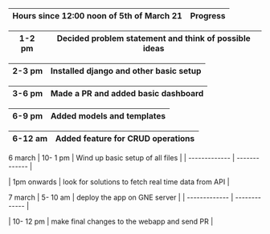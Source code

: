 | Hours since 12:00 noon of 5th of March 21 | Progress |  
| ------------- | ------------- |

| 1-2 pm | Decided problem statement and think of possible ideas |  
| ------------- | ------------- |

| 2-3 pm | Installed django and other basic setup |  
| ------------- | ------------- |

| 3-6 pm | Made a PR and added basic dashboard |
| ------------- | ------------- |

| 6-9 pm | Added models and templates |
| ------------- | ------------- |

| 6-12 am | Added feature for CRUD operations |
| ------------- | ------------- |

6 march
| 10- 1 pm | Wind up basic setup of all files |
| ------------- | ------------- |

| 1pm onwards | look for solutions to fetch real time data from API |

7 march
| 5- 10 am | deploy the app on GNE server |
| ------------- | ------------- |

| 10- 12 pm | make final changes to the webapp and send PR |


